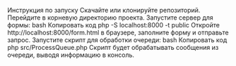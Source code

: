Инструкция по запуску
Скачайте или клонируйте репозиторий.
Перейдите в корневую директорию проекта.
Запустите сервер для формы:
bash
Копировать код
php -S localhost:8000 -t public
Откройте http://localhost:8000/form.html в браузере, заполните форму и отправьте запрос.
Запустите скрипт для обработки очереди:
bash
Копировать код
php src/ProcessQueue.php
Скрипт будет обрабатывать сообщения из очереди, выводя информацию в консоль.